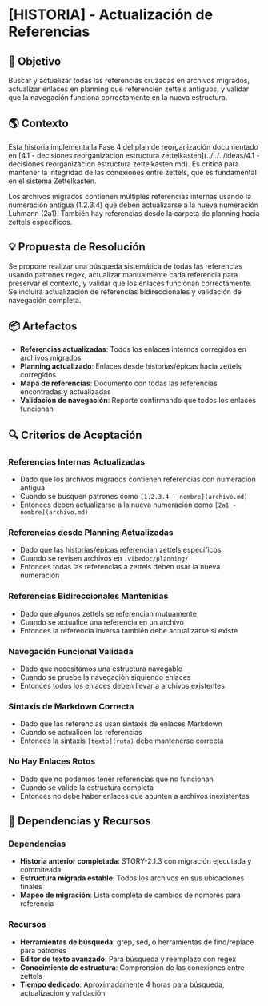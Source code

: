 # [HISTORIA] - Actualización de Referencias

## 🎯 Objetivo

Buscar y actualizar todas las referencias cruzadas en archivos migrados, actualizar enlaces en planning que referencien zettels antiguos, y validar que la navegación funciona correctamente en la nueva estructura.

## 🌎 Contexto

Esta historia implementa la Fase 4 del plan de reorganización documentado en [4.1 - decisiones reorganizacion estructura zettelkasten](../../../ideas/4.1 - decisiones reorganizacion estructura zettelkasten.md). Es crítica para mantener la integridad de las conexiones entre zettels, que es fundamental en el sistema Zettelkasten.

Los archivos migrados contienen múltiples referencias internas usando la numeración antigua (1.2.3.4) que deben actualizarse a la nueva numeración Luhmann (2a1). También hay referencias desde la carpeta de planning hacia zettels específicos.

## 💡 Propuesta de Resolución

Se propone realizar una búsqueda sistemática de todas las referencias usando patrones regex, actualizar manualmente cada referencia para preservar el contexto, y validar que los enlaces funcionan correctamente. Se incluirá actualización de referencias bidireccionales y validación de navegación completa.

## 📦 Artefactos

- **Referencias actualizadas**: Todos los enlaces internos corregidos en archivos migrados
- **Planning actualizado**: Enlaces desde historias/épicas hacia zettels corregidos
- **Mapa de referencias**: Documento con todas las referencias encontradas y actualizadas
- **Validación de navegación**: Reporte confirmando que todos los enlaces funcionan

## 🔍 Criterios de Aceptación

### Referencias Internas Actualizadas
- Dado que los archivos migrados contienen referencias con numeración antigua
- Cuando se busquen patrones como `[1.2.3.4 - nombre](archivo.md)`
- Entonces deben actualizarse a la nueva numeración como `[2a1 - nombre](archivo.md)`

### Referencias desde Planning Actualizadas
- Dado que las historias/épicas referencian zettels específicos
- Cuando se revisen archivos en `.vibedoc/planning/`
- Entonces todas las referencias a zettels deben usar la nueva numeración

### Referencias Bidireccionales Mantenidas
- Dado que algunos zettels se referencian mutuamente
- Cuando se actualice una referencia en un archivo
- Entonces la referencia inversa también debe actualizarse si existe

### Navegación Funcional Validada
- Dado que necesitamos una estructura navegable
- Cuando se pruebe la navegación siguiendo enlaces
- Entonces todos los enlaces deben llevar a archivos existentes

### Sintaxis de Markdown Correcta
- Dado que las referencias usan sintaxis de enlaces Markdown
- Cuando se actualicen las referencias
- Entonces la sintaxis `[texto](ruta)` debe mantenerse correcta

### No Hay Enlaces Rotos
- Dado que no podemos tener referencias que no funcionan
- Cuando se valide la estructura completa
- Entonces no debe haber enlaces que apunten a archivos inexistentes

## 🔗 Dependencias y Recursos

### Dependencias

- **Historia anterior completada**: STORY-2.1.3 con migración ejecutada y commiteada
- **Estructura migrada estable**: Todos los archivos en sus ubicaciones finales
- **Mapeo de migración**: Lista completa de cambios de nombres para referencia

### Recursos

- **Herramientas de búsqueda**: grep, sed, o herramientas de find/replace para patrones
- **Editor de texto avanzado**: Para búsqueda y reemplazo con regex
- **Conocimiento de estructura**: Comprensión de las conexiones entre zettels
- **Tiempo dedicado**: Aproximadamente 4 horas para búsqueda, actualización y validación

